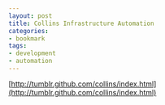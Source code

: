 ```yaml
---
layout: post
title: Collins Infrastructure Automation
categories:
- bookmark
tags:
- development
- automation
---
```

[http://tumblr.github.com/collins/index.html](http://tumblr.github.com/collins/index.html)

